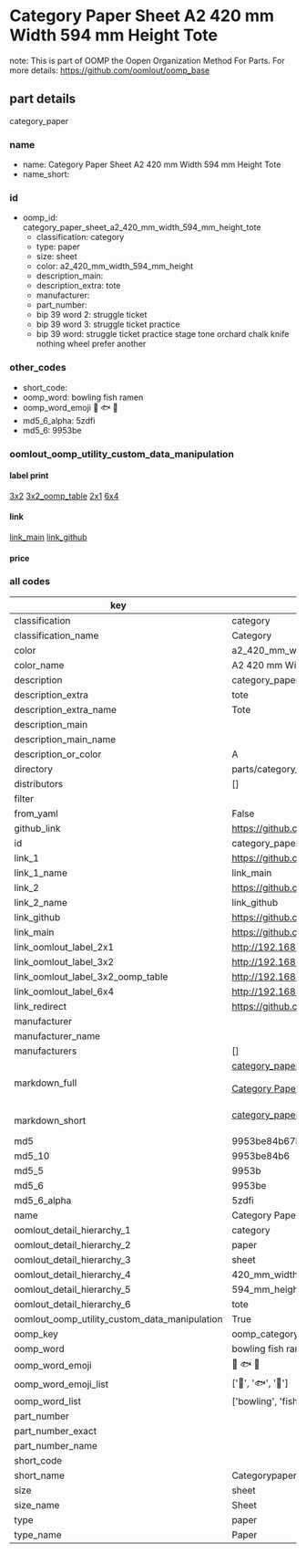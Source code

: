 # Category Paper Sheet A2 420 mm Width 594 mm Height Tote  

note: This is part of OOMP the Oopen Organization Method For Parts. For more details: https://github.com/oomlout/oomp_base

##  part details
  



category_paper



### name
* name: Category Paper Sheet A2 420 mm Width 594 mm Height Tote
* name_short: 
### id
* oomp_id: category_paper_sheet_a2_420_mm_width_594_mm_height_tote
  * classification: category
  * type: paper
  * size: sheet
  * color: a2_420_mm_width_594_mm_height
  * description_main: 
  * description_extra: tote
  * manufacturer: 
  * part_number: 
  * bip 39 word 2: struggle ticket
  * bip 39 word 3: struggle ticket practice
  * bip 39 word: struggle ticket practice stage tone orchard chalk knife nothing wheel prefer another

### other_codes
* short_code: 
* oomp_word: bowling fish ramen
* oomp_word_emoji :bowling: :fish: :ramen:
* md5_6_alpha: 5zdfi
* md5_6: 9953be






### oomlout_oomp_utility_custom_data_manipulation
#### label print
[3x2](http://192.168.1.245:1112/?label=oomp%205zdfi)
[3x2_oomp_table](http://192.168.1.108:1112/?label=oomp%205zdfi)
[2x1](http://192.168.1.242:1112/?label=oomp%205zdfi)
[6x4](http://192.168.1.55:1112/?label=oomp%205zdfi)    

#### link

[link_main](https://github.com/oomlout/oomlout_oomp_version_1_messy/tree/main/parts/category_paper_sheet_a2_420_mm_width_594_mm_height_tote) [link_github](https://github.com/oomlout/oomlout_oomp_version_1_messy/tree/main/parts/category_paper_sheet_a2_420_mm_width_594_mm_height_tote)                             

#### price







### all codes 
| key | value |  
| --- | --- |  
| classification | category |  
| classification_name | Category |  
| color | a2_420_mm_width_594_mm_height |  
| color_name | A2 420 mm Width 594 mm Height |  
| description | category_paper |  
| description_extra | tote |  
| description_extra_name | Tote |  
| description_main |  |  
| description_main_name |  |  
| description_or_color | A  |  
| directory | parts/category_paper_sheet_a2_420_mm_width_594_mm_height_tote |  
| distributors | [] |  
| filter |  |  
| from_yaml | False |  
| github_link | https://github.com/oomlout/oomlout_oomp_part_src/tree/main/parts/category_paper_sheet_a2_420_mm_width_594_mm_height_tote |  
| id | category_paper_sheet_a2_420_mm_width_594_mm_height_tote |  
| link_1 | https://github.com/oomlout/oomlout_oomp_version_1_messy/tree/main/parts/category_paper_sheet_a2_420_mm_width_594_mm_height_tote |  
| link_1_name | link_main |  
| link_2 | https://github.com/oomlout/oomlout_oomp_version_1_messy/tree/main/parts/category_paper_sheet_a2_420_mm_width_594_mm_height_tote |  
| link_2_name | link_github |  
| link_github | https://github.com/oomlout/oomlout_oomp_version_1_messy/tree/main/parts/category_paper_sheet_a2_420_mm_width_594_mm_height_tote |  
| link_main | https://github.com/oomlout/oomlout_oomp_version_1_messy/tree/main/parts/category_paper_sheet_a2_420_mm_width_594_mm_height_tote |  
| link_oomlout_label_2x1 | http://192.168.1.242:1112/?label=oomp%205zdfi |  
| link_oomlout_label_3x2 | http://192.168.1.245:1112/?label=oomp%205zdfi |  
| link_oomlout_label_3x2_oomp_table | http://192.168.1.108:1112/?label=oomp%205zdfi |  
| link_oomlout_label_6x4 | http://192.168.1.55:1112/?label=oomp%205zdfi |  
| link_redirect | https://github.com/oomlout/oomlout_oomp_version_1_messy/tree/main/parts/category_paper_sheet_a2_420_mm_width_594_mm_height_tote |  
| manufacturer |  |  
| manufacturer_name |  |  
| manufacturers | [] |  
| markdown_full | [category_paper_sheet_a2_420_mm_width_594_mm_height_tote](none)<br>[](none)<br>[Category Paper Sheet A2 420 Mm Width 594 Mm Height Tote](none)<br><br> |  
| markdown_short | [category_paper_sheet_a2_420_mm_width_594_mm_height_tote](none)<br><br> |  
| md5 | 9953be84b67ba4be70722d4352f86eba |  
| md5_10 | 9953be84b6 |  
| md5_5 | 9953b |  
| md5_6 | 9953be |  
| md5_6_alpha | 5zdfi |  
| name | Category Paper Sheet A2 420 mm Width 594 mm Height Tote |  
| oomlout_detail_hierarchy_1 | category |  
| oomlout_detail_hierarchy_2 | paper |  
| oomlout_detail_hierarchy_3 | sheet |  
| oomlout_detail_hierarchy_4 | 420_mm_width |  
| oomlout_detail_hierarchy_5 | 594_mm_height |  
| oomlout_detail_hierarchy_6 | tote |  
| oomlout_oomp_utility_custom_data_manipulation | True |  
| oomp_key | oomp_category_paper_sheet_a2_420_mm_width_594_mm_height_tote |  
| oomp_word | bowling fish ramen |  
| oomp_word_emoji | :bowling: :fish: :ramen: |  
| oomp_word_emoji_list | [':bowling:', ':fish:', ':ramen:'] |  
| oomp_word_list | ['bowling', 'fish', 'ramen'] |  
| part_number |  |  
| part_number_exact |  |  
| part_number_name |  |  
| short_code |  |  
| short_name | Categorypaper |  
| size | sheet |  
| size_name | Sheet |  
| type | paper |  
| type_name | Paper |  
